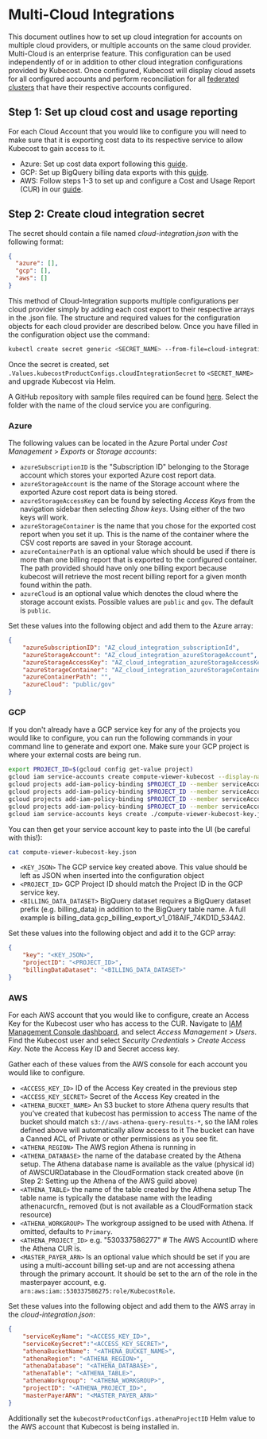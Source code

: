 # Multi-Cloud Integrations

This document outlines how to set up cloud integration for accounts on multiple cloud providers, or multiple accounts on the same cloud provider. Multi-Cloud is an enterprise feature. This configuration can be used independently of or in addition to other cloud integration configurations provided by Kubecost. Once configured, Kubecost will display cloud assets for all configured accounts and perform reconciliation for all [federated clusters](long-term-storage.md) that have their respective accounts configured.

## Step 1: Set up cloud cost and usage reporting

For each Cloud Account that you would like to configure you will need to make sure that it is exporting cost data to its respective service to allow Kubecost to gain access to it.

* Azure: Set up cost data export following this [guide](azure-out-of-cluster.md).
* GCP: Set up BigQuery billing data exports with this [guide](https://cloud.google.com/billing/docs/how-to/export-data-bigquery).
* AWS: Follow steps 1-3 to set up and configure a Cost and Usage Report (CUR) in our [guide](aws-cloud-integrations.md).

## Step 2: Create cloud integration secret

The secret should contain a file named _cloud-integration.json_ with the following format:

```json
{
  "azure": [],
  "gcp": [],
  "aws": []
}
```

This method of Cloud-Integration supports multiple configurations per cloud provider simply by adding each cost export to their respective arrays in the .json file. The structure and required values for the configuration objects for each cloud provider are described below. Once you have filled in the configuration object use the command:

```bash
kubectl create secret generic <SECRET_NAME> --from-file=cloud-integration.json -n kubecost
```

Once the secret is created, set `.Values.kubecostProductConfigs.cloudIntegrationSecret` to `<SECRET_NAME>` and upgrade Kubecost via Helm.

A GitHub repository with sample files required can be found [here](https://github.com/kubecost/poc-common-configurations/). Select the folder with the name of the cloud service you are configuring.

### Azure

The following values can be located in the Azure Portal under _Cost Management_ > _Exports_ or _Storage accounts_:

* `azureSubscriptionID` is the "Subscription ID" belonging to the Storage account which stores your exported Azure cost report data.
* `azureStorageAccount` is the name of the Storage account where the exported Azure cost report data is being stored.
* `azureStorageAccessKey` can be found by selecting _Access Keys_ from the navigation sidebar then selecting _Show keys_. Using either of the two keys will work.
* `azureStorageContainer` is the name that you chose for the exported cost report when you set it up. This is the name of the container where the CSV cost reports are saved in your Storage account.
* `azureContainerPath` is an optional value which should be used if there is more than one billing report that is exported to the configured container. The path provided should have only one billing export because kubecost will retrieve the most recent billing report for a given month found within the path.
* `azureCloud` is an optional value which denotes the cloud where the storage account exists. Possible values are `public` and `gov`. The default is `public`.

Set these values into the following object and add them to the Azure array:

```json
{
    "azureSubscriptionID": "AZ_cloud_integration_subscriptionId",
    "azureStorageAccount": "AZ_cloud_integration_azureStorageAccount",
    "azureStorageAccessKey": "AZ_cloud_integration_azureStorageAccessKey",
    "azureStorageContainer": "AZ_cloud_integration_azureStorageContainer",
    "azureContainerPath": "",
    "azureCloud": "public/gov"
}
```

### GCP

If you don't already have a GCP service key for any of the projects you would like to configure, you can run the following commands in your command line to generate and export one. Make sure your GCP project is where your external costs are being run.

```bash
export PROJECT_ID=$(gcloud config get-value project)
gcloud iam service-accounts create compute-viewer-kubecost --display-name "Compute Read Only Account Created For Kubecost" --format json
gcloud projects add-iam-policy-binding $PROJECT_ID --member serviceAccount:compute-viewer-kubecost@$PROJECT_ID.iam.gserviceaccount.com --role roles/compute.viewer
gcloud projects add-iam-policy-binding $PROJECT_ID --member serviceAccount:compute-viewer-kubecost@$PROJECT_ID.iam.gserviceaccount.com --role roles/bigquery.user
gcloud projects add-iam-policy-binding $PROJECT_ID --member serviceAccount:compute-viewer-kubecost@$PROJECT_ID.iam.gserviceaccount.com --role roles/bigquery.dataViewer
gcloud projects add-iam-policy-binding $PROJECT_ID --member serviceAccount:compute-viewer-kubecost@$PROJECT_ID.iam.gserviceaccount.com --role roles/bigquery.jobUser
gcloud iam service-accounts keys create ./compute-viewer-kubecost-key.json --iam-account compute-viewer-kubecost@$PROJECT_ID.iam.gserviceaccount.com
```

You can then get your service account key to paste into the UI (be careful with this!):

```bash
cat compute-viewer-kubecost-key.json
```

* `<KEY_JSON>` The GCP service key created above. This value should be left as JSON when inserted into the configuration object
* `<PROJECT_ID>` GCP Project ID should match the Project ID in the GCP service key.
* `<BILLING_DATA_DATASET>` BigQuery dataset requires a BigQuery dataset prefix (e.g. billing\_data) in addition to the BigQuery table name. A full example is billing\_data.gcp\_billing\_export\_v1\_018AIF\_74KD1D\_534A2.

Set these values into the following object and add it to the GCP array:

```json
{
    "key": "<KEY_JSON>",
    "projectID": "<PROJECT_ID>",
    "billingDataDataset": "<BILLING_DATA_DATASET>"
}
```

### AWS

For each AWS account that you would like to configure, create an Access Key for the Kubecost user who has access to the CUR. Navigate to [IAM Management Console dashboard](https://console.aws.amazon.com/iam), and select _Access Management_ > _Users_. Find the Kubecost user and select _Security Credentials_ > _Create Access Key_. Note the Access Key ID and Secret access key.

Gather each of these values from the AWS console for each account you would like to configure.

* `<ACCESS_KEY_ID>` ID of the Access Key created in the previous step
* `<ACCESS_KEY_SECRET>` Secret of the Access Key created in the
* `<ATHENA_BUCKET_NAME>` An S3 bucket to store Athena query results that you’ve created that kubecost has permission to access The name of the bucket should match `s3://aws-athena-query-results-*`, so the IAM roles defined above will automatically allow access to it The bucket can have a Canned ACL of Private or other permissions as you see fit.
* `<ATHENA_REGION>` The AWS region Athena is running in
* `<ATHENA_DATABASE>` the name of the database created by the Athena setup. The Athena database name is available as the value (physical id) of AWSCURDatabase in the CloudFormation stack created above (in Step 2: Setting up the Athena of the AWS guild above)
* `<ATHENA_TABLE>` the name of the table created by the Athena setup The table name is typically the database name with the leading athenacurcfn\_ removed (but is not available as a CloudFormation stack resource)
* `<ATHENA_WORKGROUP>` The workgroup assigned to be used with Athena. If omitted, defaults to `Primary`.
* `<ATHENA_PROJECT_ID>` e.g. "530337586277" # The AWS AccountID where the Athena CUR is.
* `<MASTER_PAYER_ARN>` Is an optional value which should be set if you are using a multi-account billing set-up and are not accessing athena through the primary account. It should be set to the arn of the role in the masterpayer account, e.g. `arn:aws:iam::530337586275:role/KubecostRole`.

Set these values into the following object and add them to the AWS array in the _cloud-integration.json_:

```json
{
    "serviceKeyName": "<ACCESS_KEY_ID>",
    "serviceKeySecret":"<ACCESS_KEY_SECRET>",
    "athenaBucketName": "<ATHENA_BUCKET_NAME>",
    "athenaRegion": "<ATHENA_REGION>",
    "athenaDatabase": "<ATHENA_DATABASE>",
    "athenaTable": "<ATHENA_TABLE>",
    "athenaWorkgroup": "<ATHENA_WORKGROUP>",
    "projectID": "<ATHENA_PROJECT_ID>",
    "masterPayerARN": "<MASTER_PAYER_ARN>"
}
```

Additionally set the `kubecostProductConfigs.athenaProjectID` Helm value to the AWS account that Kubecost is being installed in.

